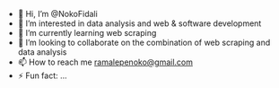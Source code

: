 - 👋 Hi, I’m @NokoFidali
- 👀 I’m interested in data analysis and web & software development
- 🌱 I’m currently learning web scraping
- 💞️ I’m looking to collaborate on the combination of web scraping and data analysis
- 📫 How to reach me ramalepenoko@gmail.com
- ⚡ Fun fact: ...

<!---
NokoFidali/NokoFidali is a ✨ special ✨ repository because its `README.md` (this file) appears on your GitHub profile.
You can click the Preview link to take a look at your changes.
--->
